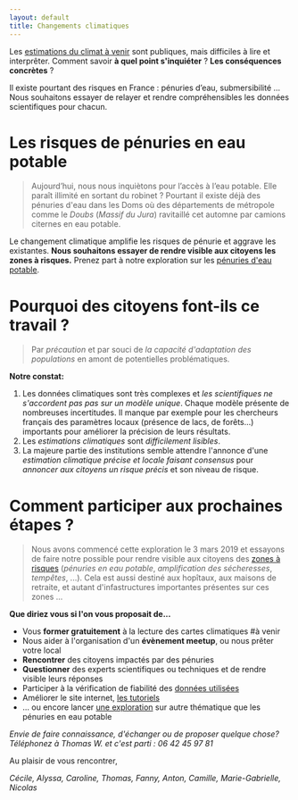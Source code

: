 ```yaml
---
layout: default
title: Changements climatiques
---
```


Les [estimations du climat à venir](../donnees) sont publiques, mais difficiles à lire et interprêter. Comment savoir **à quel point s'inquiéter** ? **Les conséquences concrètes** ?

 Il existe pourtant des risques en France : pénuries d’eau, submersibilité … 
 Nous souhaitons essayer de relayer et rendre compréhensibles les données scientifiques pour chacun.

# Les risques de pénuries en eau potable

>Aujourd’hui, nous nous inquiètons pour l’accès à l’eau potable. Elle paraît illimité en sortant du robinet ? Pourtant il existe déjà des pénuries d'eau dans les Doms où des départements de métropole comme le *Doubs* (*Massif du Jura*) ravitaillé cet automne par camions citernes en eau potable.

Le changement climatique amplifie les risques de pénurie et aggrave les existantes. **Nous souhaitons essayer de rendre visible aux citoyens les zones à risques.**  Prenez part à notre exploration sur les [pénuries d'eau potable](../risques-penurie-eau).

# Pourquoi des citoyens font-ils ce travail ? 

> Par *précaution* et par souci de *la capacité d'adaptation des populations* en amont de potentielles problématiques.

**Notre constat:**
1. Les données climatiques sont très complexes et *les scientifiques ne s'accordent pas pas sur un modèle unique*. Chaque modèle présente de nombreuses incertitudes. Il manque par exemple pour les chercheurs français des paramètres locaux (présence de lacs, de forêts...) importants pour améliorer la précision de leurs résultats.
2. Les *estimations climatiques* sont *difficilement lisibles*. 
3. La majeure partie des institutions semble attendre l'annonce d'une *estimation climatique précise et locale faisant consensus* pour *annoncer aux citoyens un risque précis* et son niveau de risque. 

# Comment participer aux prochaines étapes ?

>  Nous avons commencé cette exploration le 3 mars 2019 et essayons de faire notre possible pour rendre visible aux citoyens des [zones à risques](../methode) (*pénuries en eau potable*, *amplification des sécheresses*, *tempêtes*, ...). Cela est aussi destiné aux hopîtaux, aux maisons de retraite, et autant d'infastructures importantes présentes sur ces zones ...

**Que diriez vous si l'on vous proposait de...**

* Vous **former gratuitement** à la lecture des cartes climatiques #à venir
* Nous aider à l'organisation d'un **évènement meetup**, ou nous prêter votre local 
* **Rencontrer** des citoyens impactés par des pénuries
* **Questionner** des experts scientifiques ou techniques et de rendre visible leurs réponses
* Participer à la vérification de fiabilité des [données utilisées](../donnees)
* Améliorer le site internet, [les tutoriels](https://github.com/anticiper/anticiper.github.io)
* ... ou encore lancer [une exploration](../methode) sur autre thématique que les pénuries en eau potable

*Envie de faire connaissance, d'échanger ou de proposer quelque chose? Téléphonez à Thomas W. et c'est parti : 06 42 45 97 81*

Au plaisir de vous rencontrer,

*Cécile, Alyssa, Caroline, Thomas, Fanny, Anton, Camille, Marie-Gabrielle, Nicolas*

